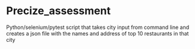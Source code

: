 # Precize_assessment
Python/selenium/pytest script that takes city input from command line and creates a json file with the names and address of top 10 restaurants in that city
